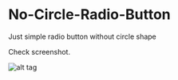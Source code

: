 No-Circle-Radio-Button
======================

Just simple radio button without circle shape

Check screenshot.

![alt tag](https://raw.githubusercontent.com/Euphrates-Media/No-Circle-Radio-Button/master/device-2014-12-04-121612.png)
